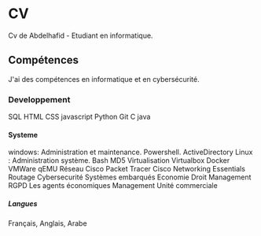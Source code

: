 # CV
Cv de Abdelhafid - Etudiant en informatique.
## Compétences
J'ai des compétences en informatique et en cybersécurité.

### Developpement

SQL
HTML
CSS
javascript
Python
Git
C
java
#### Systeme
windows: Administration et maintenance. Powershell. ActiveDirectory
Linux : Administration système. Bash
MD5
Virtualisation
Virtualbox
Docker
VMWare
qEMU
Réseau
Cisco Packet Tracer
Cisco Networking Essentials
Routage
Cybersecurité
Systèmes embarqués
Economie Droit Management
RGPD
Les agents économiques
Management Unité commerciale

##### Langues
Français, Anglais, Arabe



